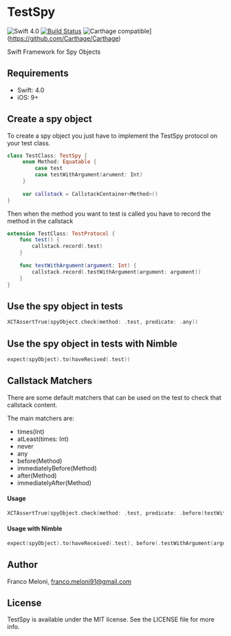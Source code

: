 # TestSpy

![Swift 4.0](https://img.shields.io/badge/Swift-4.0-blue.svg)
[![Build Status](https://www.bitrise.io/app/17161483bf6ebfbb/status.svg?token=IUjjwJMbY1Z0bf_b24e_Vg&branch=master)](https://www.bitrise.io/app/17161483bf6ebfbb)
![Carthage compatible](https://img.shields.io/badge/Carthage-compatible-4BC51D.svg?style=flat)](https://github.com/Carthage/Carthage)

Swift Framework for Spy Objects

## Requirements
- Swift: 4.0
- iOS: 9+

## Create a spy object
To create a spy object you just have to implement the TestSpy protocol on your test class.

```swift
class TestClass: TestSpy {
     enum Method: Equatable {
         case test
         case testWithArgument(arument: Int)
     }
     
     var callstack = CallstackContainer<Method>()
}
```

Then when the method you want to test is called you have to record the method in the callstack

```swift
extension TestClass: TestProtocol {
    func test() {
        callstack.record(.test)
    }
    
    func testWithArgument(argument: Int) {
        callstack.record(.testWithArgument(argument: argument))
    }
}
```

## Use the spy object in tests

``` swift
XCTAssertTrue(spyObject.check(method: .test, predicate: .any))
```

## Use the spy object in tests with Nimble

```swift
expect(spyObject).to(haveRecived(.test))
```

## Callstack Matchers

There are some default matchers that can be used on the test to check that callstack content.

The main matchers are:

- times(Int)
- atLeast(times: Int)
- never
- any
- before(Method)
- immediatelyBefore(Method)
- after(Method)
- immediatelyAfter(Method)

#### Usage
```swift
XCTAssertTrue(spyObject.check(method: .test, predicate: .before(testWithArgument(argument: 1))))
```

#### Usage with Nimble
```swift 
expect(spyObject).to(haveReceived(.test), before(.testWithArgument(argument: 1)))
```

## Author

Franco Meloni, franco.meloni91@gmail.com

## License

TestSpy is available under the MIT license. See the LICENSE file for more info.
